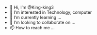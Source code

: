 
- 👋 Hi, I’m @King-king3
- 👀 I’m interested in Technology, computer 
- 🌱 I’m currently learning ...
- 💞️ I’m looking to collaborate on ...
- 📫 How to reach me ...

<!---
King-king3/King-king3 is a ✨ special ✨ repository because its `README.md` (this file) appears on your GitHub profile.
You can click the Preview link to take a look at your changes.
--->
